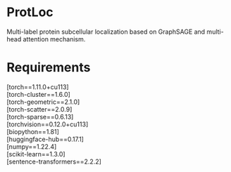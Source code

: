 # ProtLoc
Multi-label protein subcellular localization based on GraphSAGE and multi-head attention mechanism.  

**Requirements**
=
[torch==1.11.0+cu113]  
[torch-cluster==1.6.0]  
[torch-geometric==2.1.0]  
[torch-scatter==2.0.9]  
[torch-sparse==0.6.13]  
[torchvision==0.12.0+cu113]  
[biopython==1.81]  
[huggingface-hub==0.17.1]  
[numpy==1.22.4]  
[scikit-learn==1.3.0]  
[sentence-transformers==2.2.2]  

